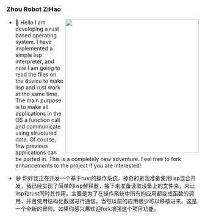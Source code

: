 ### Zhou Robot ZiHao

<!--
**zzhgithub/zzhgithub** is a ✨ _special_ ✨ repository because its `README.md` (this file) appears on your GitHub profile.

Here are some ideas to get you started:

- 🔭 I’m currently working on ...
- 🌱 I’m currently learning ...
- 👯 I’m looking to collaborate on ...
- 🤔 I’m looking for help with ...
- 💬 Ask me about ...
- 📫 How to reach me: ...
- 😄 Pronouns: ...
- ⚡ Fun fact: ...
-->
<img align='right' src='https://github-readme-stats.vercel.app/api?username=zzhgithub&hide=["issues"]&show_icons=true' width='350"'>


- 🤔 Hello I am developing a rust based operating system. I have implemented a simple lisp interpreter, and now I am going to read the files on the device to make lisp and rust work at the same time. The main purpose is to make all applications in the OS a function call and communicate using structured data. Of course, few previous applications can be ported in. This is a completely new adventure. Feel free to fork enhancements to the project if you are interested!

- 😄 你好我正在开发一个基于rust的操作系统。神奇的是我准备使用lisp混合开发，我已经实现了简单的lisp解释器，接下来准备读取设备上的文件来，来让lisp和rust同时其作用。主要是为了在操作系统中所有的应用都变成函数的调用，并且使用结构化数据进行通信。当然以前的应用很少可以移植进来。这是一个全新的冒险。如果你感兴趣欢迎fork增强这个项目功能。
